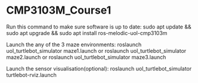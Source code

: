 # CMP3103M_Course1

Run this command to make sure software is up to date:
sudo apt update && sudo apt upgrade && sudo apt install ros-melodic-uol-cmp3103m

Launch the any of the 3 maze environments:
roslaunch uol_turtlebot_simulator maze1.launch
or
roslaunch uol_turtlebot_simulator maze2.launch
or
roslaunch uol_turtlebot_simulator maze3.launch

Launch the sensor visualisation(optional):
roslaunch uol_turtlebot_simulator turtlebot-rviz.launch
